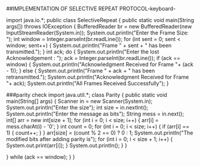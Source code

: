 ##IMPLEMENTATION OF SELECTIVE REPEAT PROTOCOL-keyboard-

import java.io.*;
public class SelectiveRepeat
{
public static void main(String args[]) throws IOException
{
BufferedReader br = new BufferedReader(new
InputStreamReader(System.in));
System.out.println("Enter the Frame Size: ");
int window = Integer.parseInt(br.readLine());
for (int sent = 0; sent < window; sent++)
{
System.out.println("Frame " + sent + " has been transmitted.");
}
int ack;
do
{
System.out.println("Enter the lost Acknowledgement : ");
ack = Integer.parseInt(br.readLine());
if (ack == window)
{
System.out.println("Acknowledgment Received for Frame "+ (ack - 1));
}
else
{
System.out.println("Frame " + ack + " has been retransmitted.");
System.out.println("Acknowledgment Received for Frame "+ ack);
System.out.println("All Frames Received Successfully");
}



###parity check
import java.util.*;
class Parity
{
public static void main(String[] args)
{
Scanner in = new Scanner(System.in);
System.out.println("Enter the size");
int size = in.nextInt();
System.out.println("Enter the message as bits");
String mess = in.next();
int[] arr = new int[size + 1];
for (int i = 0; i < size; i++)
{
arr[i] = mess.charAt(i) - '0';
}
int count = 0;
for (int i = 0; i < size; i++)
{
if (arr[i] == 1)
{
count++;
}
}
arr[size] = (count % 2 == 0) ? 0 : 1;
System.out.println("The modified bits after adding parity is");
for (int i = 0; i < size + 1; i++)
{
System.out.print(arr[i]);
}
System.out.println();
}
}

}
while (ack == window);
}
}



